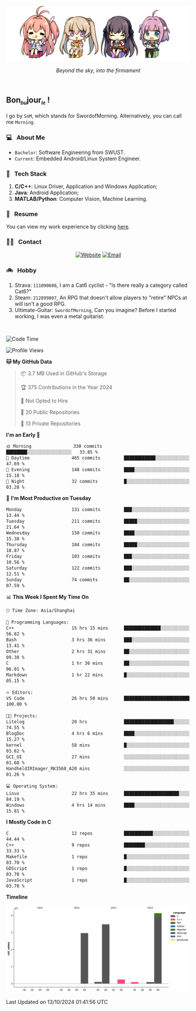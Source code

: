 <img src="./pic/Aokana.png">
<p align="center"><em>Beyond the sky, into the firmament</em></p>

<br/>

## Bon<sub><em><font size=2>bu</font></em></sub>jour<sub><em><font size=2>le</font></em></sub> !

I go by `SoM`, which stands for SwordofMorning. Alternatively, you can call me `Morning`.

### 💻 &nbsp; About Me

- `Bachelor`: Software Engineering from SWUST.
- `Current`: Embedded Android/Linux System Engineer.

### 🔧 &nbsp; Tech Stack

1. **C/C++**: Linux Driver, Application and Windows Application;
2. **Java**: Android Application;
3. **MATLAB/Python**: Computer Vision, Machine Learning.

### 📝 &nbsp; Resume

You can view my work experience by clicking <a href="https://swordofmorning.com/index.php/contact/">here</a>.

### 🤝🏻 &nbsp; Contact

<p align="center">
<a href="https://swordofmorning.com/"><img alt="Website" src="https://img.shields.io/badge/Website-swordofmorning.com-blue?style=flat-square&logo=google-chrome"></a>
<a href="mailto:master@xiaojintao.email
"><img alt="Email" src="https://img.shields.io/badge/Email-master@xiaojintao.email-blue?style=flat-square&logo=gmail"></a>
</p>

### 🚲 &nbsp; Hobby

1. Strava: `111090606`, I am a Cat6 cyclist - "Is there really a category called Cat6?"
2. Steam: `212899807`, An RPG that doesn't allow players to "retire" NPCs at will isn't a good RPG.
3. Ultimate-Guitar: `SwordofMorning`, Can you imagine? Before I started working, I was even a metal guitarist.

<br/>

<!--START_SECTION:waka-->
![Code Time](http://img.shields.io/badge/Code%20Time-205%20hrs%205%20mins-blue)

![Profile Views](http://img.shields.io/badge/Profile%20Views-0-blue)

**🐱 My GitHub Data** 

> 📦 3.7 MB Used in GitHub's Storage 
 > 
> 🏆 375 Contributions in the Year 2024
 > 
> 🚫 Not Opted to Hire
 > 
> 📜 20 Public Repositories 
 > 
> 🔑 13 Private Repositories 
 > 
**I'm an Early 🐤** 

```text
🌞 Morning                330 commits         ████████░░░░░░░░░░░░░░░░░   33.85 % 
🌆 Daytime                465 commits         ████████████░░░░░░░░░░░░░   47.69 % 
🌃 Evening                148 commits         ████░░░░░░░░░░░░░░░░░░░░░   15.18 % 
🌙 Night                  32 commits          █░░░░░░░░░░░░░░░░░░░░░░░░   03.28 % 
```
📅 **I'm Most Productive on Tuesday** 

```text
Monday                   131 commits         ███░░░░░░░░░░░░░░░░░░░░░░   13.44 % 
Tuesday                  211 commits         █████░░░░░░░░░░░░░░░░░░░░   21.64 % 
Wednesday                150 commits         ████░░░░░░░░░░░░░░░░░░░░░   15.38 % 
Thursday                 184 commits         █████░░░░░░░░░░░░░░░░░░░░   18.87 % 
Friday                   103 commits         ███░░░░░░░░░░░░░░░░░░░░░░   10.56 % 
Saturday                 122 commits         ███░░░░░░░░░░░░░░░░░░░░░░   12.51 % 
Sunday                   74 commits          ██░░░░░░░░░░░░░░░░░░░░░░░   07.59 % 
```


📊 **This Week I Spent My Time On** 

```text
🕑︎ Time Zone: Asia/Shanghai

💬 Programming Languages: 
C++                      15 hrs 15 mins      ██████████████░░░░░░░░░░░   56.82 % 
Bash                     3 hrs 36 mins       ███░░░░░░░░░░░░░░░░░░░░░░   13.41 % 
Other                    2 hrs 31 mins       ██░░░░░░░░░░░░░░░░░░░░░░░   09.38 % 
C                        1 hr 36 mins        ██░░░░░░░░░░░░░░░░░░░░░░░   06.01 % 
Markdown                 1 hr 22 mins        █░░░░░░░░░░░░░░░░░░░░░░░░   05.15 % 

🔥 Editors: 
VS Code                  26 hrs 50 mins      █████████████████████████   100.00 % 

🐱‍💻 Projects: 
Litelog                  20 hrs              ███████████████████░░░░░░   74.55 % 
BlogDoc                  4 hrs 6 mins        ████░░░░░░░░░░░░░░░░░░░░░   15.27 % 
kernel                   58 mins             █░░░░░░░░░░░░░░░░░░░░░░░░   03.62 % 
GCI_UI                   27 mins             ░░░░░░░░░░░░░░░░░░░░░░░░░   01.68 % 
HandheldIRImager_RK3568_A20 mins             ░░░░░░░░░░░░░░░░░░░░░░░░░   01.26 % 

💻 Operating System: 
Linux                    22 hrs 35 mins      █████████████████████░░░░   84.19 % 
Windows                  4 hrs 14 mins       ████░░░░░░░░░░░░░░░░░░░░░   15.81 % 
```

**I Mostly Code in C** 

```text
C                        12 repos            ███████████░░░░░░░░░░░░░░   44.44 % 
C++                      9 repos             ████████░░░░░░░░░░░░░░░░░   33.33 % 
Makefile                 1 repo              █░░░░░░░░░░░░░░░░░░░░░░░░   03.70 % 
GDScript                 1 repo              █░░░░░░░░░░░░░░░░░░░░░░░░   03.70 % 
JavaScript               1 repo              █░░░░░░░░░░░░░░░░░░░░░░░░   03.70 % 
```



**Timeline**

![Lines of Code chart](https://raw.githubusercontent.com/SwordofMorning/SwordofMorning/main/assets/bar_graph.png)


 Last Updated on 13/10/2024 01:41:56 UTC
<!--END_SECTION:waka-->
